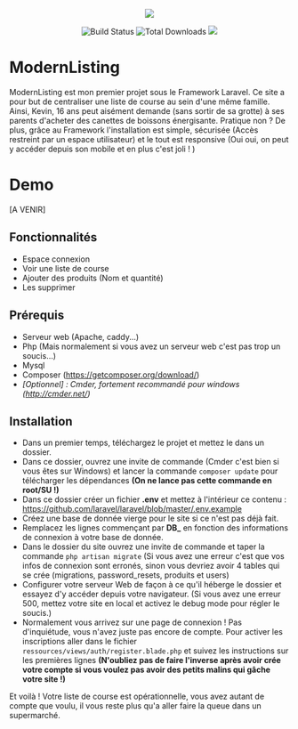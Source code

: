 <p align="center"><img src="https://courses.enzobillis.xyz/img/logopng.png"></p>

<p align="center">
<img src="https://travis-ci.org/{{username}}/{{project_name}}.png?branch={{branch}}" alt="Build Status">
<img src="https://img.shields.io/github/downloads/enzo-billis/ModernListing/latest/total.svg" alt="Total Downloads">
<img src="https://img.shields.io/github/release/enzo-billis/ModernListing.svg">
</p>

# ModernListing

ModernListing est mon premier projet sous le Framework Laravel. Ce site a pour but de centraliser une liste de course au sein d'une même famille.
Ainsi, Kevin, 16 ans peut aisément demande (sans sortir de sa grotte) à ses parents d'acheter des canettes de boissons énergisante. Pratique non ?
De plus, grâce au Framework l'installation est simple, sécurisée (Accès restreint par un espace utilisateur) et le tout est responsive (Oui oui, on peut y accéder depuis son mobile et en plus c'est joli ! )


# Demo

[A VENIR]

## Fonctionnalités

- Espace connexion
- Voir une liste de course
- Ajouter des produits (Nom et quantité)
- Les supprimer

## Prérequis

- Serveur web (Apache, caddy...)
- Php (Mais normalement si vous avez un serveur web c'est pas trop un soucis...)
- Mysql
- Composer (https://getcomposer.org/download/)
- *[Optionnel] : Cmder, fortement recommandé pour windows (http://cmder.net/)*

## Installation

- Dans un premier temps, téléchargez le projet et mettez le dans un dossier. 
- Dans ce dossier, ouvrez une invite de commande (Cmder c'est bien si vous êtes sur Windows) et lancer la commande ```composer update``` pour télécharger les dépendances **(On ne lance pas cette commande en root/SU !)**
- Dans ce dossier créer un fichier **.env** et mettez à l'intérieur ce contenu : https://github.com/laravel/laravel/blob/master/.env.example
- Créez une base de donnée vierge pour le site si ce n'est pas déjà fait.
- Remplacez les lignes commençant par **DB_** en fonction des informations de connexion à votre base de donnée.
- Dans le dossier du site ouvrez une invite de commande et taper la commande ```php artisan migrate``` (Si vous avez une erreur c'est que vos infos de connexion sont erronés, sinon vous devriez avoir 4 tables qui se crée (migrations, password_resets, produits et users)
- Configurer votre serveur Web de façon à ce qu'il héberge le dossier et essayez d'y accéder depuis votre navigateur. (Si vous avez une erreur 500, mettez votre site en local et activez le debug mode pour régler le soucis.)
- Normalement vous arrivez sur une page de connexion ! Pas d'inquiétude, vous n'avez juste pas encore de compte. Pour activer les inscriptions aller dans le fichier ```ressources/views/auth/register.blade.php``` et suivez les instructions sur les premières lignes **(N'oubliez pas de faire l'inverse après avoir crée votre compte si vous voulez pas avoir des petits malins qui gâche votre site !)**

Et voilà ! Votre liste de course est opérationnelle, vous avez autant de compte que voulu, il vous reste plus qu'a aller faire la queue dans un supermarché.